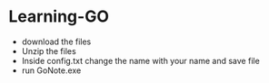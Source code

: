 # Learning-GO
- download the files
- Unzip the files
- Inside config.txt change the name with your name and save file
- run GoNote.exe
